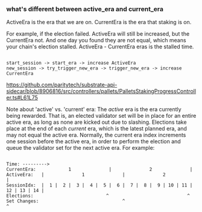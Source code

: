 ### what's different between active_era and current_era

ActiveEra is the era that we are on.
CurrentEra is the era that staking is on.

For example, if the election failed. ActiveEra will still be increased, but the CurrentEra not. And one day you found they are not equal, which means your chain's election stalled. ActiveEra - CurrentEra eras is the stalled time.

```

start_session -> start_era -> increase ActiveEra
new_session -> try_trigger_new_era -> trigger_new_era -> increase CurrentEra

```

https://github.com/paritytech/substrate-api-sidecar/blob/8906816/src/controllers/pallets/PalletsStakingProgressController.ts#L61L75

Note about 'active' vs. 'current' era: The _active_ era is the era currently being rewarded.
That is, an elected validator set will be in place for an entire active era, as long as none
are kicked out due to slashing. Elections take place at the end of each _current_ era, which
is the latest planned era, and may not equal the active era. Normally, the current era index
increments one session before the active era, in order to perform the election and queue the
validator set for the next active era. For example:

```

Time: --------->
CurrentEra:            1              |              2              |
ActiveEra:   |              1              |              2              |
SessionIdx:  |  1 |  2 |  3 |  4 |  5 |  6 |  7 |  8 |  9 | 10 | 11 | 12 | 13 | 14 |
Elections:                           ^                             ^
Set Changes:                               ^                             ^

```

